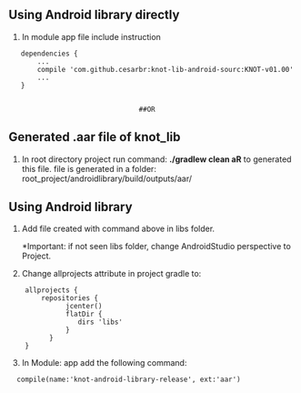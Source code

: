 ## Using Android library directly
1. In module app file include instruction
>
```
   dependencies {
       ...
       compile 'com.github.cesarbr:knot-lib-android-sourc:KNOT-v01.00'
       ...
   }


```
>


                                    ##OR


## Generated .aar file of knot_lib

1. In root directory project run command: **./gradlew clean aR** to generated this file.
   file is generated in a folder: root_project/androidlibrary/build/outputs/aar/

## Using Android library

1. Add file created with command above in libs folder.

   *Important: if not seen libs folder, change AndroidStudio perspective to Project.
      
2. Change allprojects attribute in project gradle to:
>
```
    allprojects {
        repositories {
              jcenter()
              flatDir {
                 dirs 'libs'
              }
          }
    }
```
>

3. In Module: app add the following command:
>
```
  compile(name:'knot-android-library-release', ext:'aar')
```
>
